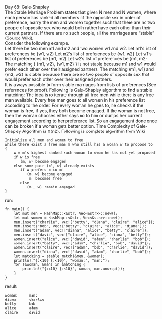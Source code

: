 Day 68: Gale-Shapley
<br>
The Stable Marriage Problem states that given N men and N women, where each person has ranked all members of the opposite sex in order of preference, marry the men and women together such that there are no two people of opposite sex who would both rather have each other than their current partners. If there are no such people, all the marriages are “stable” (Source Wiki).
<br>
Consider the following example.
<br>
Let there be two men m1 and m2 and two women w1 and w2.
Let m1‘s list of preferences be {w1, w2}
Let m2‘s list of preferences be {w1, w2}
Let w1‘s list of preferences be {m1, m2}
Let w2‘s list of preferences be {m1, m2}
<br>
The matching { {m1, w2}, {w1, m2} } is not stable because m1 and w1 would prefer each other over their assigned partners. The matching {m1, w1} and {m2, w2} is stable because there are no two people of opposite sex that would prefer each other over their assigned partners.
<br>
It is always possible to form stable marriages from lists of preferences (See references for proof). Following is Gale–Shapley algorithm to find a stable matching:
The idea is to iterate through all free men while there is any free man available. Every free man goes to all women in his preference list according to the order. For every woman he goes to, he checks if the woman is free, if yes, they both become engaged. If the woman is not free, then the woman chooses either says no to him or dumps her current engagement according to her preference list. So an engagement done once can be broken if a woman gets better option. Time Complexity of Gale-Shapley Algorithm is O(n2).
Following is complete algorithm from Wiki
<br>
```
Initialize all men and women to free
while there exist a free man m who still has a woman w to propose to 
{
    w = m's highest ranked such woman to whom he has not yet proposed
    if w is free
       (m, w) become engaged
    else some pair (m', w) already exists
       if w prefers m to m'
          (m, w) become engaged
           m' becomes free
       else
          (m', w) remain engaged    
}
```
run:
```
fn main() {
    let mut men = HashMap::<&str, Vec<&str>>::new();
    let mut women = HashMap::<&str, Vec<&str>>::new();
    men.insert("charlie", vec!["betty", "diana", "claire", "alice"]);
    men.insert("bob", vec!["betty", "claire", "alice", "diana"]);
    men.insert("adam", vec!["diana", "alice", "betty", "claire"]);
    men.insert("david", vec!["claire", "alice", "diana", "betty"]);
    women.insert("alice", vec!["david", "adam", "charlie", "bob"]);
    women.insert("betty", vec!["adam", "charlie", "bob", "david"]);
    women.insert("claire", vec!["adam", "bob", "charlie", "david"]);
    women.insert("diana", vec!["david", "adam", "charlie", "bob"]);
    let matching = stable_match(&men, &women);
    println!("{:<10} {:<10}", "woman:", "man:");
    for (&woman, &man) in &matching {
        println!("{:<10} {:<10}", woman, man.unwrap());
    }
}

```
result:
```
woman:     man:      
diana      charlie   
betty      bob       
alice      adam      
claire     david     

```